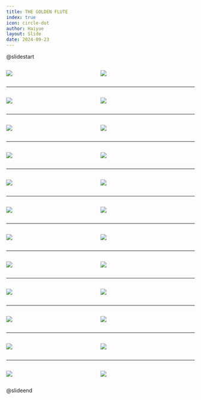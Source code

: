 ```yaml
---
title: THE GOLDEN FLUTE
index: true
icon: circle-dot
author: Haiyue
layout: Slide
date: 2024-09-23
---
```

 
@slidestart

<div style="display:flex">
<div style="flex:1">

![](/reading/english/Level-Q/THE%20GOLDEN%20FLUTE/001.webp)
</div>
<div style="flex:1">

![](/reading/english/Level-Q/THE%20GOLDEN%20FLUTE/002.webp)
</div>
</div>

---

<div style="display:flex">
<div style="flex:1">

![](/reading/english/Level-Q/THE%20GOLDEN%20FLUTE/003.webp)
</div>
<div style="flex:1">

![](/reading/english/Level-Q/THE%20GOLDEN%20FLUTE/004.webp)
</div>
</div>

---

<div style="display:flex">
<div style="flex:1">

![](/reading/english/Level-Q/THE%20GOLDEN%20FLUTE/005.webp)
</div>
<div style="flex:1">

![](/reading/english/Level-Q/THE%20GOLDEN%20FLUTE/006.webp)
</div>
</div>

---

<div style="display:flex">
<div style="flex:1">

![](/reading/english/Level-Q/THE%20GOLDEN%20FLUTE/007.webp)
</div>
<div style="flex:1">

![](/reading/english/Level-Q/THE%20GOLDEN%20FLUTE/008.webp)
</div>
</div>

---

<div style="display:flex">
<div style="flex:1">

![](/reading/english/Level-Q/THE%20GOLDEN%20FLUTE/009.webp)
</div>
<div style="flex:1">

![](/reading/english/Level-Q/THE%20GOLDEN%20FLUTE/010.webp)
</div>
</div>

---

<div style="display:flex">
<div style="flex:1">

![](/reading/english/Level-Q/THE%20GOLDEN%20FLUTE/011.webp)
</div>
<div style="flex:1">

![](/reading/english/Level-Q/THE%20GOLDEN%20FLUTE/012.webp)
</div>
</div>

---

<div style="display:flex">
<div style="flex:1">

![](/reading/english/Level-Q/THE%20GOLDEN%20FLUTE/013.webp)
</div>
<div style="flex:1">

![](/reading/english/Level-Q/THE%20GOLDEN%20FLUTE/014.webp)
</div>
</div>

---

<div style="display:flex">
<div style="flex:1">

![](/reading/english/Level-Q/THE%20GOLDEN%20FLUTE/015.webp)
</div>
<div style="flex:1">

![](/reading/english/Level-Q/THE%20GOLDEN%20FLUTE/016.webp)
</div>
</div>

---

<div style="display:flex">
<div style="flex:1">

![](/reading/english/Level-Q/THE%20GOLDEN%20FLUTE/017.webp)
</div>
<div style="flex:1">

![](/reading/english/Level-Q/THE%20GOLDEN%20FLUTE/018.webp)
</div>
</div>

---

<div style="display:flex">
<div style="flex:1">

![](/reading/english/Level-Q/THE%20GOLDEN%20FLUTE/019.webp)
</div>
<div style="flex:1">

![](/reading/english/Level-Q/THE%20GOLDEN%20FLUTE/020.webp)
</div>
</div>

---

<div style="display:flex">
<div style="flex:1">

![](/reading/english/Level-Q/THE%20GOLDEN%20FLUTE/021.webp)
</div>
<div style="flex:1">

![](/reading/english/Level-Q/THE%20GOLDEN%20FLUTE/022.webp)
</div>
</div>

---

<div style="display:flex">
<div style="flex:1">

![](/reading/english/Level-Q/THE%20GOLDEN%20FLUTE/023.webp)
</div>
<div style="flex:1">

![](/reading/english/Level-Q/THE%20GOLDEN%20FLUTE/024.webp)
</div>
</div>

@slideend
